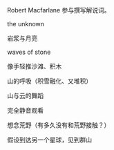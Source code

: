 



Robert Macfarlane  参与撰写解说词。

the unknown

岩浆与月亮

waves of stone

像手轻推沙滩、积木

山的呼吸（积雪融化、又堆积）

山与云的舞蹈

完全静音观看

想念荒野（有多久没有和荒野接触？）

假设到达另一个星球，见到群山
